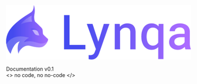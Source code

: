 <!-- _coverpage.md -->

![Lynqa Logo](../_media/logo-lynqa-full.png)

<div class="doc-version">Documentation v0.1</div>

<div class="baseline">&lt;&gt;&nbsp;<span class="baseline-colored">no</span> code, <span class="baseline-colored">no</span> no-code&nbsp;&lt;/&gt;</div>

